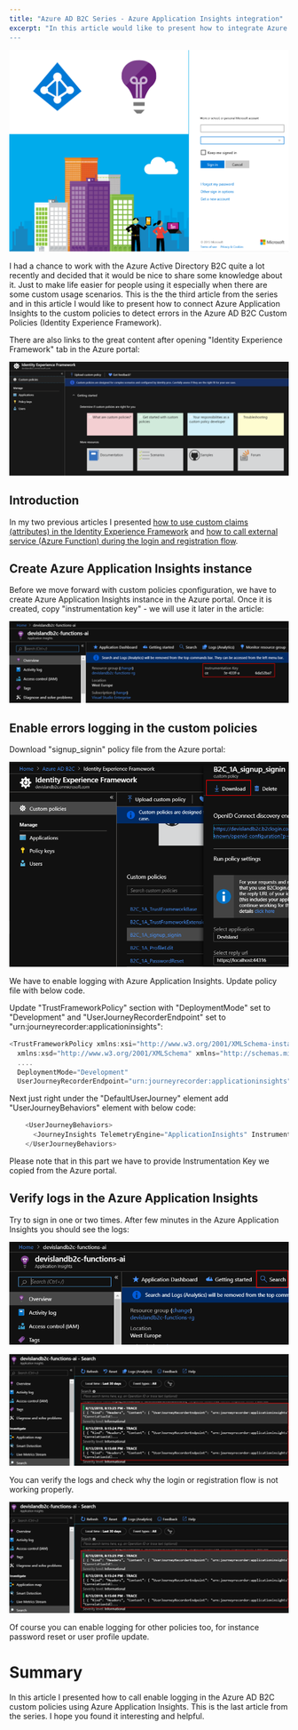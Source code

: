 ```yaml
---
title: "Azure AD B2C Series - Azure Application Insights integration"
excerpt: "In this article would like to present how to integrate Azure Application Insights with custom policies to discover errors.
---
```


<p align="center">
<img src="/images/devisland/article24/assets/B2cSeriesAzureAppInsights1.png?raw=true" alt="Azure AD B2C Series - Azure Application Insights integration"/>
</p>

I had a chance to work with the Azure Active Directory B2C quite a lot recently and decided that it would be nice to share some knowledge about it. Just to make life easier for people using it especially when there are some custom usage scenarios. This is the the third article from the series and in this article I would like to present how to connect Azure Application Insights to the custom policies to detect errors in the Azure AD B2C Custom Policies (Identity Experience Framework).

There are also links to the great content after opening "Identity Experience Framework" tab in the Azure portal:

<p align="center">
<img src="/images/devisland/article24/assets/B2cSeriesAzureAppInsights2.PNG?raw=true" alt="Image not found"/>
</p>


## Introduction

In my two previous articles I presented [how to use custom claims (attributes) in the Identity Experience Framework](https://daniel-krzyczkowski.github.io/Azure-AD-B2C-Series-Custom-Policies-With-Custom-Claims/) and [how to call external service (Azure Function) during the login and registration flow](https://daniel-krzyczkowski.github.io/Azure-AD-B2C-Series-External-Service-Call/).


## Create Azure Application Insights instance

Before we move forward with custom policies cponfiguration, we have to create Azure Application Insights instance in the Azure portal. Once it is created, copy "instrumentation key" - we will use it later in the article:

<p align="center">
<img src="/images/devisland/article24/assets/B2cSeriesAzureAppInsights3.PNG?raw=true" alt="Image not found"/>
</p>


## Enable errors logging in the custom policies

Download "signup_signin" policy file from the Azure portal:

<p align="center">
<img src="/images/devisland/article24/assets/B2cSeriesAzureAppInsights4.PNG?raw=true" alt="Image not found"/>
</p>

We have to enable logging with Azure Application Insights. Update policy file with below code.


Update "TrustFrameworkPolicy" section with "DeploymentMode" set to "Development" and "UserJourneyRecorderEndpoint" set to "urn:journeyrecorder:applicationinsights":

```csharp
<TrustFrameworkPolicy xmlns:xsi="http://www.w3.org/2001/XMLSchema-instance"
  xmlns:xsd="http://www.w3.org/2001/XMLSchema" xmlns="http://schemas.microsoft.com/online/cpim/schemas/2013/06"
  ....
  DeploymentMode="Development"
  UserJourneyRecorderEndpoint="urn:journeyrecorder:applicationinsights">
```

Next just right under the "DefaultUserJourney" element add "UserJourneyBehaviors" element with below code:

```csharp
    <UserJourneyBehaviors>
      <JourneyInsights TelemetryEngine="ApplicationInsights" InstrumentationKey="<<INSTRUMENTATION KEY>>" DeveloperMode="true" ClientEnabled="false" ServerEnabled="true" TelemetryVersion="1.0.0" />
    </UserJourneyBehaviors>
```

Please note that in this part we have to provide Instrumentation Key we copied from the Azure portal.

## Verify logs in the Azure Application Insights

Try to sign in one or two times. After few minutes in the Azure Application Insights you should see the logs:

<p align="center">
<img src="/images/devisland/article24/assets/B2cSeriesAzureAppInsights5.PNG?raw=true" alt="Image not found"/>
</p>

<p align="center">
<img src="/images/devisland/article24/assets/B2cSeriesAzureAppInsights6.PNG?raw=true" alt="Image not found"/>
</p>

You can verify the logs and check why the login or registration flow is not working properly.

<p align="center">
<img src="/images/devisland/article24/assets/B2cSeriesAzureAppInsights6.PNG?raw=true" alt="Image not found"/>
</p>

Of course you can enable logging for other policies too, for instance password reset or user profile update.


# Summary

In this article I presented how to call enable logging in the Azure AD B2C custom policies using Azure Application Insights. This is the last article from the series. I hope you found it interesting and helpful.